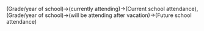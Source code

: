 (Grade/year of school)->(currently attending)->(Current school attendance), (Grade/year of school)->(will be attending after vacation)->(Future school attendance)